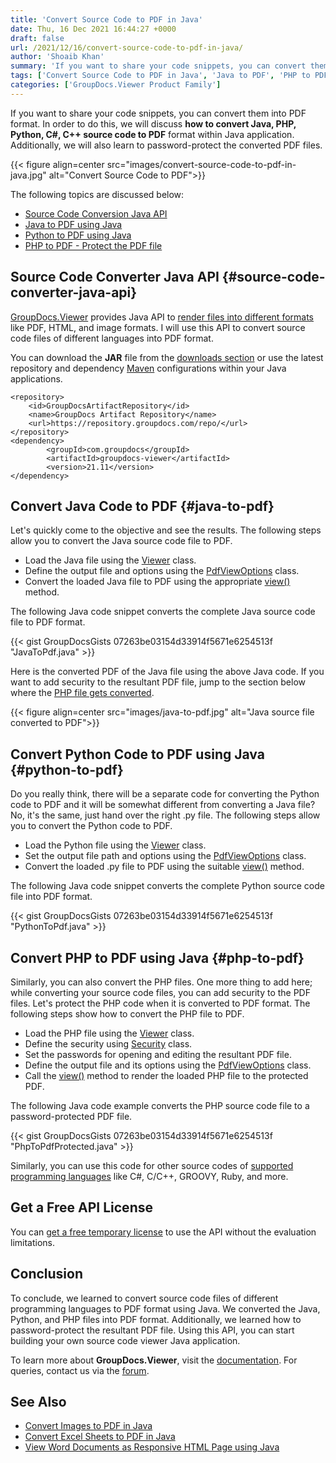 ```yaml
---
title: 'Convert Source Code to PDF in Java'
date: Thu, 16 Dec 2021 16:44:27 +0000
draft: false
url: /2021/12/16/convert-source-code-to-pdf-in-java/
author: 'Shoaib Khan'
summary: 'If you want to share your code snippets, you can convert them into PDF format. In this article, we will discuss **how to convert Java, Python, C++, PHP source code to PDF** format within Java application. Additionally, we will also learn to password-protect the converted PDF files.'
tags: ['Convert Source Code to PDF in Java', 'Java to PDF', 'PHP to PDF', 'Python Code to PDF', 'Source Code to PDF']
categories: ['GroupDocs.Viewer Product Family']
---
```


If you want to share your code snippets, you can convert them into PDF format. In order to do this, we will discuss **how to convert Java, PHP, Python, **C#, C++** source code to PDF** format within Java application. Additionally, we will also learn to password-protect the converted PDF files.



{{< figure align=center src="images/convert-source-code-to-pdf-in-java.jpg" alt="Convert Source Code to PDF">}}


The following topics are discussed below:

*   [Source Code Conversion Java API](#source-code-converter-java-api)
*   [Java to PDF using Java](#java-to-pdf)
*   [Python to PDF using Java](#python-to-pdf)
*   [PHP to PDF - Protect the PDF file](#php-to-pdf)

## Source Code Converter Java API {#source-code-converter-java-api}

[GroupDocs.Viewer](https://products.groupdocs.com/viewer/) provides Java API to [render files into different formats](https://docs.groupdocs.com/viewer/java/supported-document-formats/) like PDF, HTML, and image formats. I will use this API to convert source code files of different languages into PDF format.

You can download the **JAR** file from the [downloads section](https://downloads.groupdocs.com/viewer) or use the latest repository and dependency [Maven](https://repository.groupdocs.com/webapp/#/artifacts/browse/tree/General/repo/com/groupdocs) configurations within your Java applications.

```
<repository>
	<id>GroupDocsArtifactRepository</id>
	<name>GroupDocs Artifact Repository</name>
	<url>https://repository.groupdocs.com/repo/</url>
</repository>
<dependency>
        <groupId>com.groupdocs</groupId>
        <artifactId>groupdocs-viewer</artifactId>
        <version>21.11</version> 
</dependency>
```

## Convert Java Code to PDF {#java-to-pdf}

Let's quickly come to the objective and see the results. The following steps allow you to convert the Java source code file to PDF.

*   Load the Java file using the [Viewer](https://apireference.groupdocs.com/viewer/java/com.groupdocs.viewer/Viewer) class.
*   Define the output file and options using the [PdfViewOptions](https://apireference.groupdocs.com/viewer/java/com.groupdocs.viewer.options/PdfViewOptions) class.
*   Convert the loaded Java file to PDF using the appropriate [view()](https://apireference.groupdocs.com/viewer/java/com.groupdocs.viewer/Viewer#view(com.groupdocs.viewer.options.ViewOptions)) method.

The following Java code snippet converts the complete Java source code file to PDF format.

{{< gist GroupDocsGists 07263be03154d33914f5671e6254513f "JavaToPdf.java" >}}

Here is the converted PDF of the Java file using the above Java code. If you want to add security to the resultant PDF file, jump to the section below where the [PHP file gets converted](#php-to-pdf).



{{< figure align=center src="images/java-to-pdf.jpg" alt="Java source file converted to PDF">}}


## Convert Python Code to PDF using Java {#python-to-pdf}

Do you really think, there will be a separate code for converting the Python code to PDF and it will be somewhat different from converting a Java file? No, it's the same, just hand over the right .py file. The following steps allow you to convert the Python code to PDF.

*   Load the Python file using the [Viewer](https://apireference.groupdocs.com/viewer/java/com.groupdocs.viewer/Viewer) class.
*   Set the output file path and options using the [PdfViewOptions](https://apireference.groupdocs.com/viewer/java/com.groupdocs.viewer.options/PdfViewOptions) class.
*   Convert the loaded .py file to PDF using the suitable [view()](https://apireference.groupdocs.com/viewer/java/com.groupdocs.viewer/Viewer#view(com.groupdocs.viewer.options.ViewOptions)) method.

The following Java code snippet converts the complete Python source code file into PDF format.

{{< gist GroupDocsGists 07263be03154d33914f5671e6254513f "PythonToPdf.java" >}}

## Convert PHP to PDF using Java {#php-to-pdf}

Similarly, you can also convert the PHP files. One more thing to add here; while converting your source code files, you can add security to the PDF files. Let's protect the PHP code when it is converted to PDF format. The following steps show how to convert the PHP file to PDF.

*   Load the PHP file using the [Viewer](https://apireference.groupdocs.com/viewer/java/com.groupdocs.viewer/Viewer) class.
*   Define the security using [Security](https://apireference.groupdocs.com/viewer/java/com.groupdocs.viewer.options/Security) class.
*   Set the passwords for opening and editing the resultant PDF file.
*   Define the output file and its options using the [PdfViewOptions](https://apireference.groupdocs.com/viewer/java/com.groupdocs.viewer.options/PdfViewOptions) class.
*   Call the [view()](https://apireference.groupdocs.com/viewer/java/com.groupdocs.viewer/Viewer#view(com.groupdocs.viewer.options.ViewOptions)) method to render the loaded PHP file to the protected PDF.

The following Java code example converts the PHP source code file to a password-protected PDF file.

{{< gist GroupDocsGists 07263be03154d33914f5671e6254513f "PhpToPdfProtected.java" >}}

Similarly, you can use this code for other source codes of [supported programming languages](https://docs.groupdocs.com/viewer/java/supported-document-formats/) like C#, C/C++, GROOVY, Ruby, and more.

## Get a Free API License

You can [get a free temporary license](https://purchase.groupdocs.com/temporary-license) to use the API without the evaluation limitations.

## Conclusion

To conclude, we learned to convert source code files of different programming languages to PDF format using Java. We converted the Java, Python, and PHP files into PDF format. Additionally, we learned how to password-protect the resultant PDF file. Using this API, you can start building your own source code viewer Java application.

To learn more about **GroupDocs.Viewer**, visit the [documentation](https://docs.groupdocs.com/viewer). For queries, contact us via the [forum](https://forum.groupdocs.com/).

## See Also

*   [Convert Images to PDF in Java](https://blog.groupdocs.com/2021/04/21/convert-images-to-pdf-in-java/)
*   [Convert Excel Sheets to PDF in Java](https://blog.groupdocs.com/2021/11/21/convert-excel-spreadsheets-to-pdf-in-java/)
*   [View Word Documents as Responsive HTML Page using Java](https://blog.groupdocs.com/2021/09/23/view-word-documents-as-responsive-html-page-using-java/)




